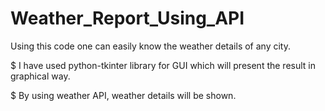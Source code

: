 # Weather_Report_Using_API

Using this code one can easily know the weather details of any city.

 $ I have used python-tkinter library for GUI which will present the result in graphical way.

 $ By using weather API, weather details will be shown.



